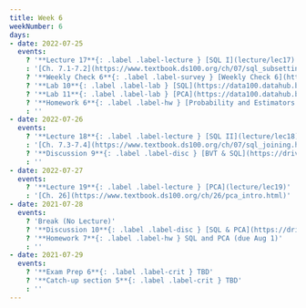 ```yaml
---
title: Week 6
weekNumber: 6
days:
- date: 2022-07-25
  events:
    ? '**Lecture 17**{: .label .label-lecture } [SQL I](lecture/lec17)'
    : '[Ch. 7.1-7.2](https://www.textbook.ds100.org/ch/07/sql_subsetting.html), [7.5](https://www.textbook.ds100.org/ch/07/sql_other_reps.html)'
    ? '**Weekly Check 6**{: .label .label-survey } [Weekly Check 6](https://forms.gle/odZRnnn3sX6Godf3A)'
    ? '**Lab 10**{: .label .label-lab } [SQL](https://data100.datahub.berkeley.edu/hub/user-redirect/git-pull?repo=https%3A%2F%2Fgithub.com%2FDS-100%2Fsu22&branch=main&urlpath=lab%2Ftree%2Fsu22%2Flab%2Flab10%2Flab10.ipynb) (due Jul 30)'
    ? '**Lab 11**{: .label .label-lab } [PCA](https://data100.datahub.berkeley.edu/hub/user-redirect/git-pull?repo=https%3A%2F%2Fgithub.com%2FDS-100%2Fsu22&branch=main&urlpath=lab%2Ftree%2Fsu22%2Flab%2Flab11%2Flab11.ipynb) (due Jul 30)'
    ? '**Homework 6**{: .label .label-hw } [Probability and Estimators coding](https://data100.datahub.berkeley.edu/hub/user-redirect/git-pull?repo=https%3A%2F%2Fgithub.com%2FDS-100%2Fsu22&branch=main&urlpath=lab%2Ftree%2Fsu22%2Fhw%2Fhw06%2Fhw06.ipynb), [written pdf](hw/hw06/hw06_student.pdf), [written latex](hw/hw06/hw06_template.zip)  (due Jul 28)'
    : ''
- date: 2022-07-26
  events:
    ? '**Lecture 18**{: .label .label-lecture } [SQL II](lecture/lec18)'
    : '[Ch. 7.3-7.4](https://www.textbook.ds100.org/ch/07/sql_joining.html)'
    ? '**Discussion 9**{: .label .label-disc } [BVT & SQL](https://drive.google.com/file/d/191pyaxkXyfWeDfb81c3zI07LPiJRNcnR/view?usp=sharing)'
    : ''
- date: 2022-07-27
  events:
    ? '**Lecture 19**{: .label .label-lecture } [PCA](lecture/lec19)'
    : '[Ch. 26](https://www.textbook.ds100.org/ch/26/pca_intro.html)'
- date: 2021-07-28
  events:
    ? 'Break (No Lecture)'
    ? '**Discussion 10**{: .label .label-disc } [SQL & PCA](https://drive.google.com/file/d/1Cklygp7Il0hTznTqvOIe-jJ5PI0ju4IE/view?usp=sharing)'
    ? '**Homework 7**{: .label .label-hw } SQL and PCA (due Aug 1)'
    : ''
- date: 2021-07-29
  events:
    ? '**Exam Prep 6**{: .label .label-crit } TBD'
    ? '**Catch-up section 5**{: .label .label-crit } TBD'
    : ''
---
```

